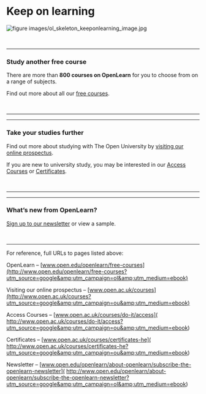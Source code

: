 # Keep on learning



![figure images/ol_skeleton_keeponlearning_image.jpg](../images/ol_skeleton_keeponlearning_image.jpg)

 


---



### Study another free course

There are more than __800 courses on OpenLearn__ for you to choose from on a range of subjects. 

Find out more about all our [free courses](http://www.open.edu/openlearn/free-courses?utm_source=google&amp;utm_campaign=ol&amp;utm_medium=ebook).

 


---



---



### Take your studies further

Find out more about studying with The Open University by [visiting our online prospectus](http://www.open.ac.uk/courses?utm_source=google&amp;utm_campaign=ou&amp;utm_medium=ebook). 

If you are new to university study, you may be interested in our [Access Courses]( http://www.open.ac.uk/courses/do-it/access?utm_source=google&amp;utm_campaign=ou&amp;utm_medium=ebook) or [Certificates]( http://www.open.ac.uk/courses/certificates-he?utm_source=google&amp;utm_campaign=ou&amp;utm_medium=ebook).

 


---



---



### What’s new from OpenLearn?

[Sign up to our newsletter](http://www.open.edu/openlearn/about-openlearn/subscribe-the-openlearn-newsletter?utm_source=google&amp;utm_campaign=ol&amp;utm_medium=ebook) or view a sample.

 


---


For reference, full URLs to pages listed above:

OpenLearn – [www.open.edu/openlearn/free-courses](http://www.open.edu/openlearn/free-courses?utm_source=google&amp;utm_campaign=ol&amp;utm_medium=ebook)

Visiting our online prospectus – [www.open.ac.uk/courses](http://www.open.ac.uk/courses?utm_source=google&amp;utm_campaign=ou&amp;utm_medium=ebook)

Access Courses – [www.open.ac.uk/courses/do-it/access]( http://www.open.ac.uk/courses/do-it/access?utm_source=google&amp;utm_campaign=ou&amp;utm_medium=ebook)

Certificates – [www.open.ac.uk/courses/certificates-he]( http://www.open.ac.uk/courses/certificates-he?utm_source=google&amp;utm_campaign=ou&amp;utm_medium=ebook)

Newsletter ­– [www.open.edu/openlearn/about-openlearn/subscribe-the-openlearn-newsletter]( http://www.open.edu/openlearn/about-openlearn/subscribe-the-openlearn-newsletter?utm_source=google&amp;utm_campaign=ol&amp;utm_medium=ebook)



